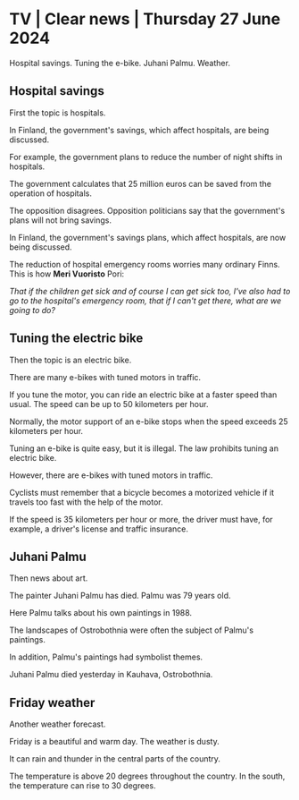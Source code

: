 # TV \| Clear news \| Thursday 27 June 2024

Hospital savings. Tuning the e-bike. Juhani Palmu. Weather.

## Hospital savings

First the topic is hospitals.

In Finland, the government's savings, which affect hospitals, are being discussed.

For example, the government plans to reduce the number of night shifts in hospitals.

The government calculates that 25 million euros can be saved from the operation of hospitals.

The opposition disagrees. Opposition politicians say that the government's plans will not bring savings.

In Finland, the government's savings plans, which affect hospitals, are now being discussed.

The reduction of hospital emergency rooms worries many ordinary Finns. This is how **Meri Vuoristo** Pori:

*That if the children get sick and of course I can get sick too, I've also had to go to the hospital's emergency room, that if I can't get there, what are we going to do?*

## Tuning the electric bike

Then the topic is an electric bike.

There are many e-bikes with tuned motors in traffic.

If you tune the motor, you can ride an electric bike at a faster speed than usual. The speed can be up to 50 kilometers per hour.

Normally, the motor support of an e-bike stops when the speed exceeds 25 kilometers per hour.

Tuning an e-bike is quite easy, but it is illegal. The law prohibits tuning an electric bike.

However, there are e-bikes with tuned motors in traffic.

Cyclists must remember that a bicycle becomes a motorized vehicle if it travels too fast with the help of the motor.

If the speed is 35 kilometers per hour or more, the driver must have, for example, a driver's license and traffic insurance.

## Juhani Palmu

Then news about art.

The painter Juhani Palmu has died. Palmu was 79 years old.

Here Palmu talks about his own paintings in 1988.

The landscapes of Ostrobothnia were often the subject of Palmu's paintings.

In addition, Palmu's paintings had symbolist themes.

Juhani Palmu died yesterday in Kauhava, Ostrobothnia.

## Friday weather

Another weather forecast.

Friday is a beautiful and warm day. The weather is dusty.

It can rain and thunder in the central parts of the country.

The temperature is above 20 degrees throughout the country. In the south, the temperature can rise to 30 degrees.
